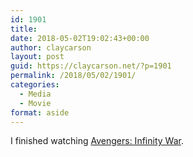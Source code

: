 ```yaml
---
id: 1901
title: 
date: 2018-05-02T19:02:43+00:00
author: claycarson
layout: post
guid: https://claycarson.net/?p=1901
permalink: /2018/05/02/1901/
categories:
  - Media
  - Movie
format: aside
---
```

I finished watching [Avengers: Infinity War](https://imdb.com/title/tt4154756/?ref=m_nv_sr_2).